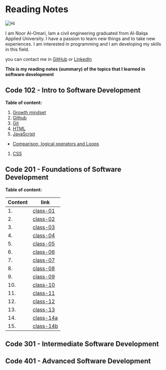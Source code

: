 # Reading Notes 

![Hi](https://www.hi-agentur.de/images/LG_Hi%20Agentur.png)

I am Noor Al-Omari, Iam a civil engineering graduated from Al-Balqa Applied University. I have a passion to learn new things and to take new experiences. I am interested in programming and I am developing my skills in this field.

you can contact me in [GitHub](https://github.com/nooromari) or [LinkedIn](https://www.linkedin.com/in/noor-al-omari-596ba8196)

**This is my reading notes (summary) of the topics that I learned in software development**

## Code 102 - Intro to Software Development

**Table of content:**

1. [Growth mindset](https://nooromari.github.io/reading-notes/Growthmind)
1. [Github](https://nooromari.github.io/reading-notes/Read02a) 
1. [Git](https://nooromari.github.io/reading-notes/Read02b)
1. [HTML](https://nooromari.github.io/reading-notes/HTML)
1. [JavaScript](https://nooromari.github.io/reading-notes/read04)
  * [Comparison, logical operators and Loops](https://nooromari.github.io/reading-notes/read05)
1. [CSS](https://nooromari.github.io/reading-notes/read06) 



## Code 201 - Foundations of Software Development

**Table of content:**

| Content | link |
| ----------- | ----------- |
|1.  | [class-01](https://nooromari.github.io/reading-notes/class-01) | 
|2.  | [class-02](https://nooromari.github.io/reading-notes/class-02) | 
|3.  | [class-03](https://nooromari.github.io/reading-notes/class-03) | 
|4.  | [class-04](https://nooromari.github.io/reading-notes/class-04) | 
|5.  | [class-05](https://nooromari.github.io/reading-notes/class-05) | 
|6.  | [class-06](https://nooromari.github.io/reading-notes/class-06) | 
|7.  | [class-07](https://nooromari.github.io/reading-notes/class-07) | 
|8.  | [class-08](https://nooromari.github.io/reading-notes/class-08) | 
|9.  | [class-09](https://nooromari.github.io/reading-notes/class-09) | 
|10.  | [class-10](https://nooromari.github.io/reading-notes/class-10) | 
|11.  | [class-11](https://nooromari.github.io/reading-notes/class-11) | 
|12.  | [class-12](https://nooromari.github.io/reading-notes/class-12) | 
|13.  | [class-13](https://nooromari.github.io/reading-notes/class-13) | 
|14.  | [class-14a](https://nooromari.github.io/reading-notes/class-14a) | 
|15.  | [class-14b](https://nooromari.github.io/reading-notes/class-14b) | 


## Code 301 - Intermediate Software Development



## Code 401 - Advanced Software Development